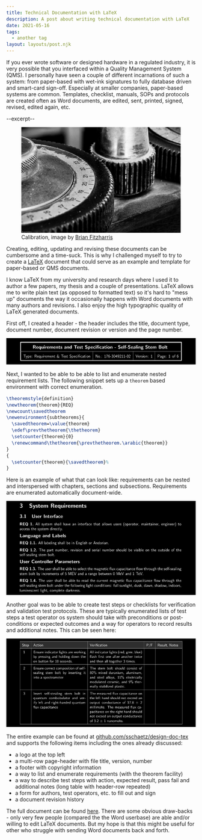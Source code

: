 ```yaml
---
title: Technical Documentation with LaTeX
description: A post about writing technical documentation with LaTeX
date: 2021-05-16
tags:
  - another tag
layout: layouts/post.njk
---
```


If you ever wrote software or designed hardware in a regulated industry,
it is very possible that you interfaced within a Quality Management System (QMS). I personally have seen a couple of different incarnations of such
a system: from paper-based with wet-ink signatures to fully database
driven and smart-card sign-off. Especially at smaller companies, paper-based
systems are common. Templates, checklist, manuals, SOPs and protocols are
created often as Word documents, are edited, sent, printed, signed, revised,
edited again, etc.

--excerpt--

<figure>
    <img src="calibration.jpg" alt="Calibration">
    <figcaption>Calibration, image by <a href="https://www.flickr.com/photos/fitzharris/12040967996">Brian Fitzharris
</a></figcaption>
</figure>

Creating, editing, updating and revising these documents can be cumbersome
and a time-suck. This is why I challenged myself to try to create a
[LaTeX](https://www.latex-project.org/)
document that could serve as an example and template for paper-based or QMS
documents.

I know LaTeX from my university and research days where I used it to author
a few papers, my thesis and a couple of presentations. LaTeX allows me to
write plain text (as opposed to formatted text) so it's hard to "mess up"
documents the way it occasionally happens with Word documents with many
authors and revisions. I also enjoy the high typographic quality of LaTeX
generated documents.

First off, I created a header - the header includes the title, document type, document number, document revision or version and the page number.

<img src="header.png">

Next, I wanted to be able to be able to list and enumerate nested requirement lists. The following snippet sets up a `theorem` based environment with correct
enumeration.

```latex
\theoremstyle{definition}
\newtheorem{theorem}{REQ}
\newcount\savedtheorem
\newenvironment{subtheorems}{
  \savedtheorem=\value{theorem}
  \edef\prevthetheorem{\thetheorem}
  \setcounter{theorem}{0}
  \renewcommand\thetheorem{\prevthetheorem.\arabic{theorem}}
}
{
  \setcounter{theorem}{\savedtheorem}%
}
```

Here is an example of what that can look like: requirements can be nested and interspersed with chapters, sections and subsections. Requirements are
enumerated automatically document-wide.

<img src="requirements.png">

Another goal was to be able to create test steps or checklists for verification
and validation test protocols. These are typically enumerated lists of test
steps a test operator os system should take with preconditions or
post-conditions or expected outcomes and a way for operators to record results
and additional notes. This can be seen here:

<img src="test_steps.png">

The entire example can be found at
[github.com/sschaetz/design-doc-tex](https://github.com/sschaetz/design-doc-tex)
and supports the following items including the ones already discussed:

- a logo at the top left
- a multi-row page-header with file title, version, number
- a footer with copyright information
- a way to list and enumerate requirements (with the theorem facility)
- a way to describe test steps with action, expected result, pass fail and
  additional notes (long table with header-row repeated)
- a form for authors, test operators, etc. to fill out and sign
- a document revision history

The full document can be found [here](https://github.com/sschaetz/design-doc-tex/blob/main/main.pdf). There are some obvious draw-backs - only very few people (compared the the Word userbase) are able and/or willing to edit LaTeX documents. But my hope is that this might be useful for other who struggle
with sending Word documents back and forth.
